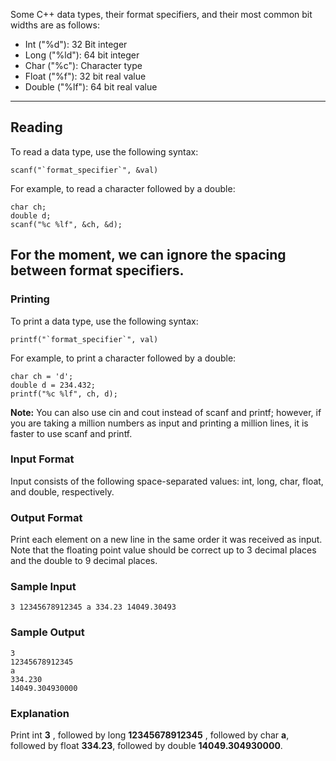 Some C++ data types, their format specifiers, and their most common bit widths are as follows:

* Int ("%d"): 32 Bit integer
* Long ("%ld"): 64 bit integer
* Char ("%c"): Character type
* Float ("%f"): 32 bit real value
* Double ("%lf"): 64 bit real value
---
## Reading
To read a data type, use the following syntax:

```
scanf("`format_specifier`", &val)
```

For example, to read a character followed by a double:
```
char ch;
double d;
scanf("%c %lf", &ch, &d);
```
For the moment, we can ignore the spacing between format specifiers.
---
### Printing
To print a data type, use the following syntax:
```
printf("`format_specifier`", val)
```
For example, to print a character followed by a double:
```
char ch = 'd';
double d = 234.432;
printf("%c %lf", ch, d);
```
**Note:** You can also use cin and cout instead of scanf and printf; however, if you are taking a million numbers as input and printing a million lines, it is faster to use scanf and printf.

### Input Format

Input consists of the following space-separated values: int, long, char, float, and double, respectively.

### Output Format

Print each element on a new line in the same order it was received as input. Note that the floating point value should be correct up to 3 decimal places and the double to 9 decimal places.

### Sample Input
```
3 12345678912345 a 334.23 14049.30493
```
### Sample Output
```
3
12345678912345
a
334.230
14049.304930000
```
### Explanation

Print int **3** ,
followed by long **12345678912345** ,
followed by char **a**,
followed by float **334.23**,
followed by double **14049.304930000**.
